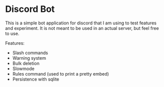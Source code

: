 # Discord Bot

This is a simple bot application for discord that I am using to test features and experiment.
It is not meant to be used in an actual server, but feel free to use.

Features:
- Slash commands
- Warning system
- Bulk deletion
- Slowmode
- Rules command (used to print a pretty embed)
- Persistence with sqlite
